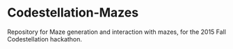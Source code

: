 # Codestellation-Mazes
Repository for Maze generation and interaction with mazes, for the 2015 Fall Codestellation hackathon.
